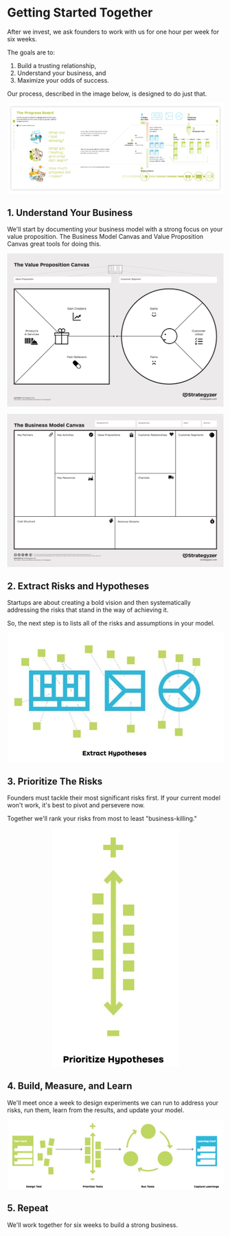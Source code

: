 # Getting Started Together

After we invest, we ask founders to work with us for one hour per week for six weeks.

The goals are to:
1. Build a trusting relationship,
2. Understand your business, and
3. Maximize your odds of success.

Our process, described in the image below, is designed to do just that.

![Progress Board](/media/progress-board.png)

## 1. Understand Your Business
We'll start by documenting your business model with a strong focus on your value proposition. The Business Model Canvas and Value Proposition Canvas great tools for doing this.

![Value Proposition Canvas](/media/value-prop-canvas.jpg)

![Business Model Canvas](/media/business-model-canvas.jpg)

## 2. Extract Risks and Hypotheses
Startups are about creating a bold vision and then systematically addressing the risks that stand in the way of achieving it.

So, the next step is to lists all of the risks and assumptions in your model.

<p align="center">
    <img src="/media/business-model-extract-hypotheses.jpg" alt="Extract Risks and Hypotheses"/>
</p>

## 3. Prioritize The Risks
Founders must tackle their most significant risks first. If your current model won't work, it's best to pivot and persevere now.

Together we'll rank your risks from most to least "business-killing."

<p align="center">
    <img src="/media/business-model-prioritize-hypotheses.jpg" alt="Prioritize The Risks"/>
</p>

## 4. Build, Measure, and Learn
We'll meet once a week to design experiments we can run to address your risks, run them, learn from the results, and update your model.

<p align="center">
    <img src="/media/business-model-build-measure-learn.jpg" alt="Build, Measure, Learn"/>
<p>

## 5. Repeat
We'll work together for six weeks to build a strong business.